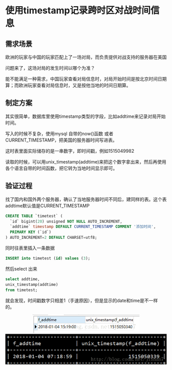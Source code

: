 # 使用timestamp记录跨时区对战时间信息

## 需求场景

欧洲的玩家与中国的玩家匹配上了一场对局，而负责提供对战支持的服务器在美国

问题来了，这场对局的发生时间以哪个为准？

能不能满足一种需求，中国玩家查看对局信息时，对局开始时间是按北京时间日期算；而欧洲玩家查看对局信息时，又是按他当地的时间日期算。

## 制定方案

其实很简单，数据库里使用timestamp类型的字段，比如addtime来记录对局开始时间。

写入的时候不复杂，使用mysql 自带的now()函数 或者 CURRENT_TIMESTAMP，把美国的服务器时间写进表。

这时表里面实际储存的是一串数字，即时间戳，例如1515049982

读取的时候，可以用unix_timestamp(addtime)来把这个数字拿出来，然后再使用各个语言自带的时间函数，把它转为当地时间显示即可。

## 验证过程

找了国内和国外两个服务器，确认了当地服务器时间不同后，建同样的表。这个表addtime默认值是CURRENT_TIMESTAMP

```sql
CREATE TABLE `timetest` (
  `id` bigint(20) unsigned NOT NULL AUTO_INCREMENT,
  `addtime` timestamp DEFAULT CURRENT_TIMESTAMP COMMENT '添加时间',
  PRIMARY KEY (`id`)
) AUTO_INCREMENT=2 DEFAULT CHARSET=utf8;
```

同时往表里插入一条数据

```sql
INSERT into timetest (id) values (3);
```

然后select 出来

```sql
select addtime,
unix_timestamp(addtime) 
from timetest;
```

就会发现，时间戳数字只相差1（手速原因），但是显示的date和time是不一样的。

<div align="center"><img src='../pics/使用timestamp记录跨时区对战时间信息-1.png' /></div>

<div align="center"><img src='../pics/使用timestamp记录跨时区对战时间信息-2.png' /></div>
